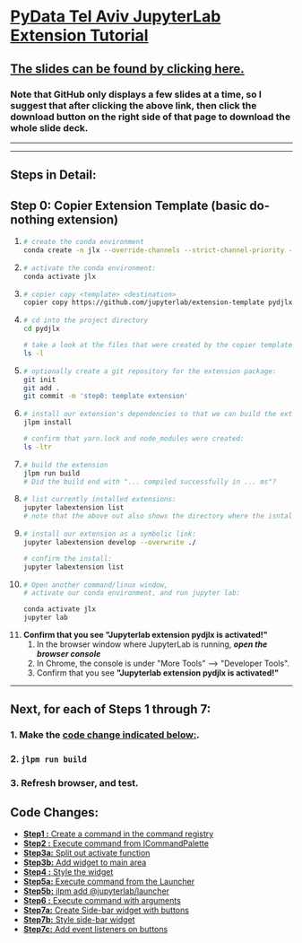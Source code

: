 # [PyData Tel Aviv JupyterLab Extension Tutorial](https://telaviv2023.pydata.org/cfp/talk/3JNZUQ/)

## [The slides can be found by clicking here.](https://github.com/DanielGoldfarb/pydjlx/blob/main/Slides.pdf)  
### Note that GitHub only displays a few slides at a time, so I suggest that after clicking the above link, then click the download button on the right side of that page to download the whole slide deck.

---
---

## Steps in Detail:

## Step 0: Copier Extension Template (basic do-nothing extension)
1. ```bash
   # create the conda environment
   conda create -n jlx --override-channels --strict-channel-priority -c conda-forge -c nodefaults jupyterlab=4 nodejs=18 git copier=7 jinja2-time
    ```
2. ```bash
   # activate the conda environment:
   conda activate jlx
   ```
3. ```bash
   # copier copy <template> <destination>
   copier copy https://github.com/jupyterlab/extension-template pydjlx   
   ```
4. ```bash
   # cd into the project directory
   cd pydjlx

   # take a look at the files that were created by the copier template:
   ls -l  
   ```
5. ```bash
   # optionally create a git repository for the extension package:
   git init
   git add .
   git commit -m 'step0: template extension'
   ```
6. ```bash
   # install our extension's dependencies so that we can build the extension:
   jlpm install

   # confirm that yarn.lock and node_modules were created:
   ls -ltr 
   ```
7. ```bash
   # build the extension
   jlpm run build
   # Did the build end with "... compiled successfully in ... ms"?
   ```
8. ```bash
   # list currently installed extensions:
   jupyter labextension list
   # note that the above out also shows the directory where the isntalled extensions were found.
9. ```bash
   # install our extension as a symbolic link:
   jupyter labextension develop --overwrite ./

   # confirm the install:
   jupyter labextension list
10. ```bash
    # Open another command/linux window, 
    # activate our conda environment, and run jupyter lab:

    conda activate jlx
    jupyter lab
    ```
11. **Confirm that you see "Jupyterlab extension pydjlx is activated!"**  
    1. In the browser window where JupyterLab is running, ***open the browser console***
    2. In Chrome, the console is under "More Tools" --> "Developer Tools".
    3. Confirm that you see **"Jupyterlab extension pydjlx is activated!"**  

---

## Next, for each of Steps 1 through 7:
### 1. Make the [**code change indicated below:**](https://github.com/DanielGoldfarb/pydjlx/blob/main/README.md#code-changes).
### 2. **`jlpm run build`**
### 3. Refresh browser, and test.

## Code Changes:
* [**Step1 :** Create a command in the command registry](https://github.com/DanielGoldfarb/pydjlx/commit/651a7b19ed62a9ff7ef6951a54d94abbd52cb12c)
* [**Step2 :** Execute command from ICommandPalette](https://github.com/DanielGoldfarb/pydjlx/commit/47ae7a17d8e9bbf7756e97707c82a6c30dfe0d37)
* [**Step3a:** Split out activate function](https://github.com/DanielGoldfarb/pydjlx/commit/89b32227e57be1e4ca7a48676139fab3dd810274)
* [**Step3b:** Add widget to main area](https://github.com/DanielGoldfarb/pydjlx/commit/e540b2105f45180967e6f9bc2fce373a51ff5d28)
* [**Step4 :** Style the widget](https://github.com/DanielGoldfarb/pydjlx/commit/e329c978798e195b921bd8ba542f0dbfd9503427)
* [**Step5a:** Execute command from the Launcher](https://github.com/DanielGoldfarb/pydjlx/commit/37d9f6ebdceaa2949f9fa7e599c737eb80a989d4)
* [**Step5b:** jlpm add @jupyterlab/launcher](https://github.com/DanielGoldfarb/pydjlx/commit/e42e500d6e2f58c82ac73b2a3672a894d6be8033)
* [**Step6 :** Execute command with arguments](https://github.com/DanielGoldfarb/pydjlx/commit/4af11ebe839e1aa4297a0d535c548ba5026bf6b6)
* [**Step7a:** Create Side-bar widget with buttons](https://github.com/DanielGoldfarb/pydjlx/commit/905fc1cbb98dc37ee9ecaf984a964b6b5ebba6f6)
* [**Step7b:** Style side-bar widget](https://github.com/DanielGoldfarb/pydjlx/commit/5af8bba9f3ba371a337c8380503792a2bb6384d7)
* [**Step7c:** Add event listeners on buttons](https://github.com/DanielGoldfarb/pydjlx/commit/098ffcffef9d1085a928e39114f512a30f8d38b8)
